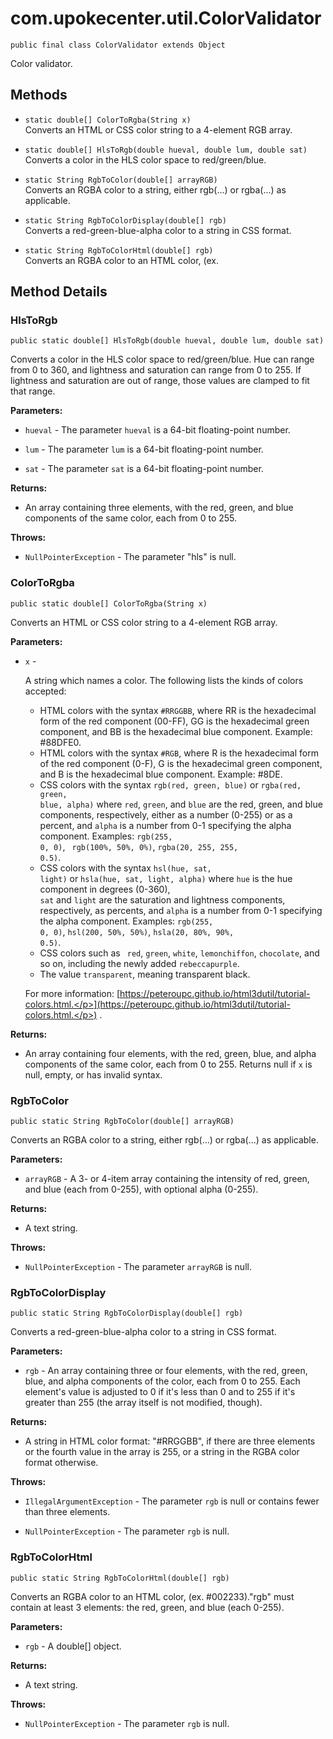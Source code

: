 # com.upokecenter.util.ColorValidator

    public final class ColorValidator extends Object

Color validator.

## Methods

* `static double[] ColorToRgba(String x)`<br>
 Converts an HTML or CSS color string to a 4-element RGB array.

* `static double[] HlsToRgb(double hueval,
 double lum,
 double sat)`<br>
 Converts a color in the HLS color space to red/green/blue.

* `static String RgbToColor(double[] arrayRGB)`<br>
 Converts an RGBA color to a string, either rgb(...) or rgba(...) as
 applicable.

* `static String RgbToColorDisplay(double[] rgb)`<br>
 Converts a red-green-blue-alpha color to a string in CSS format.

* `static String RgbToColorHtml(double[] rgb)`<br>
 Converts an RGBA color to an HTML color, (ex.

## Method Details

### HlsToRgb
    public static double[] HlsToRgb(double hueval, double lum, double sat)
Converts a color in the HLS color space to red/green/blue. Hue can range
 from 0 to 360, and lightness and saturation can range from 0 to 255. If
 lightness and saturation are out of range, those values are clamped to fit
 that range.

**Parameters:**

* <code>hueval</code> - The parameter <code>hueval</code> is a 64-bit floating-point
 number.

* <code>lum</code> - The parameter <code>lum</code> is a 64-bit floating-point number.

* <code>sat</code> - The parameter <code>sat</code> is a 64-bit floating-point number.

**Returns:**

* An array containing three elements, with the red, green, and blue
 components of the same color, each from 0 to 255.

**Throws:**

* <code>NullPointerException</code> - The parameter "hls" is null.

### ColorToRgba
    public static double[] ColorToRgba(String x)
Converts an HTML or CSS color string to a 4-element RGB array.

**Parameters:**

* <code>x</code> - <p>A string which names a color. The following lists the kinds of
 colors accepted:</p> <ul> <li>HTML colors with the syntax <code>#RRGGBB</code>,
 where RR is the hexadecimal form of the red component (00-FF), GG is the
 hexadecimal green component, and BB is the hexadecimal blue component.
 Example: #88DFE0.</li><li>HTML colors with the syntax <code>#RGB</code>, where R
 is the hexadecimal form of the red component (0-F), G is the hexadecimal
 green component, and B is the hexadecimal blue component. Example:
 #8DE.</li><li>CSS colors with the syntax <code>rgb(red, green, blue)</code> or
 <code>rgba(red, green, blue, alpha)</code> where <code>red</code>, <code>green</code>, and
 <code>blue</code> are the red, green, and blue components, respectively, either
 as a number (0-255) or as a percent, and <code>alpha</code> is a number from 0-1
 specifying the alpha component. Examples: <code>rgb(255, 0, 0)</code>, <code>
 rgb(100%, 50%, 0%)</code>, <code>rgba(20, 255, 255, 0.5)</code>.</li><li>CSS colors
 with the syntax <code>hsl(hue, sat, light)</code> or <code>hsla(hue, sat, light,
 alpha)</code> where <code>hue</code> is the hue component in degrees (0-360), <code>
 sat</code> and <code>light</code> are the saturation and lightness components,
 respectively, as percents, and <code>alpha</code> is a number from 0-1 specifying
 the alpha component. Examples: <code>rgb(255, 0, 0)</code>, <code>hsl(200, 50%,
 50%)</code>, <code>hsla(20, 80%, 90%, 0.5)</code>.</li><li>CSS colors such as <code>
 red</code>, <code>green</code>, <code>white</code>, <code>lemonchiffon</code>, <code>chocolate</code>,
 and so on, including the newly added <code>rebeccapurple</code>.</li><li>The
 value <code>transparent</code>, meaning transparent black.</li></ul> <p>For more
 information:
 [https://peteroupc.github.io/html3dutil/tutorial-colors.html.</p>](https://peteroupc.github.io/html3dutil/tutorial-colors.html.</p>) .

**Returns:**

* An array containing four elements, with the red, green, blue, and
 alpha components of the same color, each from 0 to 255. Returns null if
 <code>x</code> is null, empty, or has invalid syntax.

### RgbToColor
    public static String RgbToColor(double[] arrayRGB)
Converts an RGBA color to a string, either rgb(...) or rgba(...) as
 applicable.

**Parameters:**

* <code>arrayRGB</code> - A 3- or 4-item array containing the intensity of red, green,
 and blue (each from 0-255), with optional alpha (0-255).

**Returns:**

* A text string.

**Throws:**

* <code>NullPointerException</code> - The parameter <code>arrayRGB</code> is null.

### RgbToColorDisplay
    public static String RgbToColorDisplay(double[] rgb)
Converts a red-green-blue-alpha color to a string in CSS format.

**Parameters:**

* <code>rgb</code> - An array containing three or four elements, with the red, green,
 blue, and alpha components of the color, each from 0 to 255. Each element's
 value is adjusted to 0 if it's less than 0 and to 255 if it's greater than
 255 (the array itself is not modified, though).

**Returns:**

* A string in HTML color format: "#RRGGBB", if there are three
 elements or the fourth value in the array is 255, or a string in the RGBA
 color format otherwise.

**Throws:**

* <code>IllegalArgumentException</code> - The parameter <code>rgb</code> is null or contains
 fewer than three elements.

* <code>NullPointerException</code> - The parameter <code>rgb</code> is null.

### RgbToColorHtml
    public static String RgbToColorHtml(double[] rgb)
Converts an RGBA color to an HTML color, (ex. #002233)."rgb" must contain at
 least 3 elements: the red, green, and blue (each 0-255).

**Parameters:**

* <code>rgb</code> - A double[] object.

**Returns:**

* A text string.

**Throws:**

* <code>NullPointerException</code> - The parameter <code>rgb</code> is null.
